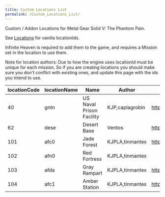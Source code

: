 ```yaml
---
title: Custom Locations List
permalink: /Custom_Locations_List/
---
```


Custom / Addon Locations for Metal Gear Solid V: The Phantom Pain.

See [Locations](/Locations "wikilink") for vanilla locationIds.

Infinite Heaven is required to add them to the game, and requires a
Mission set in the location to use them.

Note for location authors: Due to how the engine uses locationId must be
unique for each mission. So if you are creating locations you should
make sure you don't conflict with existing ones, and update this page
with the ids you intend to use.

| locationCode | locationName | Name                     | Author          | Link                                                     |
| ------------ | ------------ | ------------------------ | --------------- | -------------------------------------------------------- |
| 40           | gntn         | US Naval Prison Facility | KJP,caplagrobin | <https://www.nexusmods.com/metalgearsolidvtpp/mods/978>  |
| 62           | dese         | Desert Base              | Ventos          | <https://www.nexusmods.com/metalgearsolidvtpp/mods/1237> |
| 101          | afc0         | Jade Forest              | KJPLA,tinmantex | <https://www.nexusmods.com/metalgearsolidvtpp/mods/1239> |
| 102          | afn0         | Red Fortress             | KJPLA,tinmantex |                                                          |
| 103          | afda         | Gray Rampart             | KJPLA,tinmantex | <https://www.nexusmods.com/metalgearsolidvtpp/mods/1251> |
| 104          | afc1         | Amber Station            | KJPLA,tinmantex | <https://www.nexusmods.com/metalgearsolidvtpp/mods/1246> |